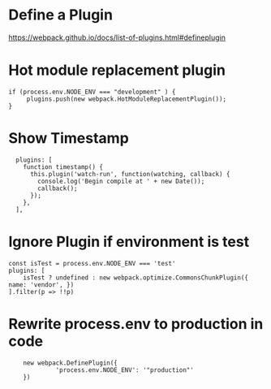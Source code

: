 # Define a Plugin
https://webpack.github.io/docs/list-of-plugins.html#defineplugin

# Hot module replacement plugin
```
if (process.env.NODE_ENV === "development" ) {
     plugins.push(new webpack.HotModuleReplacementPlugin());
}
```

# Show Timestamp
```
  plugins: [
    function timestamp() {
      this.plugin('watch-run', function(watching, callback) {
        console.log('Begin compile at ' + new Date());
        callback();
      });
    },
  ],
```

# Ignore Plugin if environment is test
```
const isTest = process.env.NODE_ENV === 'test'
plugins: [
    isTest ? undefined : new webpack.optimize.CommonsChunkPlugin({ name: 'vendor', })
].filter(p => !!p)
```

# Rewrite process.env to production in code
```
    new webpack.DefinePlugin({
             'process.env.NODE_ENV': '"production"'
    })
```

